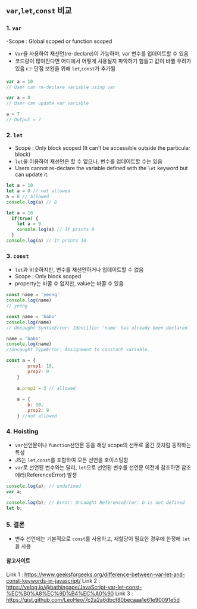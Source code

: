 ## ```var```,```let```,```const``` 비교


### 1. ```var```
-Scope : Global scoped or function scoped
- ```Var```을 사용하여 재선언(re-declare)이 가능하며, var 변수를 업데이트할 수 있음
- 코드량이 많아진다면 어디에서 어떻게 사용될지 파악하기 힘들고 값이 바뀔 우려가 있음 👉 단점 보완을 위해 ```let```,```const```가 추가됨

```javascript
var a = 10 
// User can re-declare variable using var

var a = 8
// User can update var variable

a = 7
// Output = 7
```

### 2. ```let```
- Scope : Only block scoped (It can't be accessible outside the particular block)
- ```let```을 이용하여 재선언은 할 수 없으나, 변수를 업데이트할 수는 있음
- Users cannot re-declare the variable defined with the ```let``` keyword but can update it.

```javascript
let a = 10
let a = 8 // not allowed
a = 8 // allowed
console.log(a) // 8
```
```javascript
let a = 10
  if(true) {
    let a = 9
    console.log(a) // It prints 9
  }
console.log(a) // It prints 10
```

### 3. ```const```
- ```let```과 비슷하지만, 변수를 재선언하거나 업데이트할 수 없음
- Scope : Only block scoped
- property는 바꿀 수 없지만, value는 바꿀 수 있음

```javascript
const name = 'yeong'
console.log(name) 
// yeong

const name = 'babo'
console.log(name) 
// Uncaught SyntaxError: Identifier 'name' has already been declared

name = 'babo'
console.log(name) 
//Uncaught TypeError: Assignment to constant variable.
```
```javascript
const a = {
        prop1: 10,
        prop2: 9
    }
     
    a.prop1 = 3 // allowed
 
    a = {
        b: 10,
        prop2: 9
    } //not allowed
```

### 4. Hoisting
- ```var```선언문이나 ```function```선언문 등을 해당 scope의 선두로 옮긴 것처럼 동작하는 특성
- JS는 ```let```,```const```를 포함하여 모든 선언을 호이스팅함
- ```var```로 선언된 변수와는 달리, ```let```으로 선언된 변수를 선언문 이전에 참조하면 참조에러(ReferenceError) 발생

```javascript
console.log(a); // undefined
var a;

console.log(b); // Error: Uncaught ReferenceError: b is not defined
let b;
```

### 5. 결론
- 변수 선언에는 기본적으로 ```const```를 사용하고, 재할당이 필요한 경우에 한정해 ```let```을 사용


#### 참고사이트
Link 1 : https://www.geeksforgeeks.org/difference-between-var-let-and-const-keywords-in-javascript/
Link 2 : https://velog.io/@bathingape/JavaScript-var-let-const-%EC%B0%A8%EC%9D%B4%EC%A0%90
Link 3 : https://gist.github.com/LeoHeo/7c2a2a6dbcf80becaaa1e61e90091e5d

